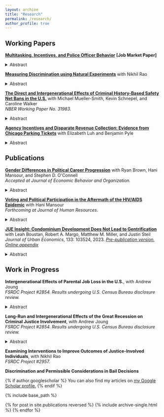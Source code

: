```yaml
---
layout: archive
title: "Research"
permalink: /research/
author_profile: true
---
```

## Working Papers
**[Multitasking, Incentives, and Police Officer Behavior](https://jmreeves.github.io/files/Reeves_JMP.pdf)** **[Job Market Paper]**
<details>
  <summary>Abstract</summary>
I study the consequences of incomplete contracts in the high-stakes, multitasking setting of policing. In my context, highway patrol troopers face salient traffic enforcement targets, but must balance their effort on enforcement production with completing other non-enforcement responsibilities. While the enforcement target induces trooper effort, it simultaneously distorts trooper behavior and generates a range of socially suboptimal outcomes, including lower quality enforcement, disparities unwarranted on the basis of collision risk, and delayed completion of non-enforcement responsibilities. Given significant trooper-specific heterogeneity, I develop an approach to optimally assign troopers to locations that reduces the negative externalities produced by the existing incentive scheme. In contrast, alternative personnel policies which ignore this heterogeneity improve only a subset of outcomes.
 </details>

**[Measuring Discrimination using Natural Experiments](https://nikh-rao.github.io/site_files/disc_natExp/discrimination_RaoReeves.pdf)** with Nikhil Rao
<details><summary>Abstract</summary>
Disparities in high-stakes decisions are common, but difficult to interpret as discrimination if unobservable group differences exist. We show how to use natural experiments and a binary instrumental variable strategy to measure discrimination, adjusted for group differences in unobserved potential outcomes. Our approach does not require random assignment to decision-makers, a prerequisite for existing techniques. We study discrimination in two settings. First, we measure racial discrimination in misdemeanor prosecution with a budget cut that reduced prosecution rates in King County, Washington and a difference-in-difference strategy. Before the budget cut, we find no evidence of discrimination in prosecution conditional on unobserved potential recidivism. Afterwards, white defendants were more likely to be prosecuted than minority defendants. The gap is driven by prosecutors responding to the cut by dropping low quality cases, which were more common among minority defendants. These patterns suggest disparities were generated in prior stages of the criminal legal system, which prosecutors attenuated after the budget cut. Second, we study socio-economic discrimination in student grade promotion in Michigan public schools using a regression discontinuity design. Economically disadvantaged students near a test score cut-off were less likely to be promoted than non-disadvantaged students, even after accounting for differences in unobserved academic ability.
 </details>

**[The Direct and Intergenerational Effects of Criminal History-Based Safety Net Bans in the U.S.](https://jmreeves.github.io/files/SafetyNetBans.pdf)** with Michael Mueller-Smith, Kevin Schnepel, and Caroline Walker
<br/>*NBER Working Paper No. 31983.*
<details>
  <summary>Abstract</summary>
We study the lifetime banning, as introduced by United States Public Law 104-193, of individuals convicted of felony drug offenses after August 22, 1996 from ever receiving future SNAP benefits. Using a regression discontinuity design that leverages CJARS criminal history records with federal administrative and survey data, we estimate the causal impact of safety net assistance bans, finding significant reductions in SNAP benefit take-up, which creates unintentional spillovers to spouses and children and persist long after ban revocations occurred. While we observe limited changes to other adult outcomes, children's short- and long-run outcomes worsen, especially those impacted at young ages.
</details>


**[Agency Incentives and Disparate Revenue Collection: Evidence from Chicago Parking Tickets](https://jmreeves.github.io/files/AgencyIncentivesRevenue.pdf)** with Elizabeth Luh and Benjamin Pyle
<details>
  <summary>Abstract</summary>
We leverage a sharp 2012 parking fine increase for failing to purchase vehicle registration to examine disparate ticketing patterns across enforcement agencies in Chicago. Using an event-study framework, we find that Chicago police increased their enforcement of car registration non-compliance in Black relative to non-Black neighborhoods, with no observed disparate response for non-police enforcement agencies. This disparity is unexplained by differences in non-compliance and is instead driven by departmental revenue incentives and lower marginal search costs in Black neighborhoods. Disparate enforcement also exacerbated existing gaps in financial instability, including increased rates of ticket non-payment and bankruptcy filings in Black neighborhoods.
</details>


## Publications
**[Gender Differences in Political Career Progression](https://jmreeves.github.io/files/CareerPathGenderGap.pdf)** with Ryan Brown, Hani Mansour, and Stephen D. O'Connell
<br/>*Accepted at Journal of Economic Behavior and Organization.*
<details>
 <summary>Abstract</summary>
This paper quantifies the gender gap in the returns to electoral success on the career progression of novice U.S. state legislators. Using a regression discontinuity design, we find that narrowly winning a state legislature election doubles the probability that a female politician will later compete for a higher-level legislative seat compared to narrowly elected male politicians. While the gender gap in the effect of local political experience on winning a higher-level election also favors women, it is not precisely estimated. The gender difference in the effect of winning a state legislature seat is larger when serving in positions that closely resemble the responsibilities and workload of higher-level positions. We conclude that the pathway from local to higher-level political offices functions at least as effectively for women as for men. Therefore, supporting the recruitment, funding, and campaigning of women in local elections can be an effective strategy to increase their representation at the highest levels of government.
</details>

**[Voting and Political Participation in the Aftermath of the HIV/AIDS Epidemic](https://jmreeves.github.io/files/AIDSMortalityAndVoting.pdf)** with Hani Mansour
<br/>*Forthcoming at Journal of Human Resources.*
<details>
  <summary>Abstract</summary>
This study examines the effect of the HIV/AIDS epidemic and the public health response to it on political behaviors. Using data on elections to the U.S. House of Representatives and leveraging cross-district variation in HIV/AIDS mortality during the period 1983-1987, we find that, beginning with the early 1990s, exposure to HIV/AIDS mortality increased the vote share, voter turnout, and contributions made to Democratic candidates. The increased support for Democrats is larger in competitive districts. The results are consistent with HIV/AIDS mortality impacting cultural attitudes and leading to broader and persistent changes in voting patterns and political participation.
 </details>

**[JUE Insight: Condominium Development Does Not Lead to Gentrification](https://www.sciencedirect.com/science/article/pii/S0094119022001000)** with Leah Boustan, Robert A. Margo, Matthew M. Miller, and Justin Steil <br/>*Journal of Urban Economics*, 133: 103524, 2023. *[Pre-publication version](https://jmreeves.github.io/files/CondoGentrification.pdf)*, *[Online appendix](https://jmreeves.github.io/files/CondoGentrification_OnlineAppendix.pdf)*
<details>
  <summary>Abstract</summary>
Many politicians and voters believe that condominium development hastens gentrification. Indeed, there is a strong positive correlation between the presence of condos in a neighborhood and resident socio-economic status. We leverage the introduction of municipal regulations to study the causal effect of condo conversions on neighborhood attributes. Cities that restricted condo conversions experience a persistent decline in the condo share of the housing stock, relative to their neighboring suburbs and compared to metropolitan areas without such restrictions, even at city/suburb borders. Yet, areas with a higher condo share due to local regulations do not have residents with higher income or education levels.
</details>


## Work in Progress
**Intergenerational Effects of Parental Job Loss in the U.S.**, with Andrew Joung
<br/>*FSRDC Project #2854. Results undergoing U.S. Census Bureau disclosure review.* 
<details>
 <summary>Abstract</summary>
Leveraging administrative data from the U.S. Census Bureau, we investigate the intergenerational effects of parental job loss on children's long-run outcomes by exploiting job losses during mass layoffs. Our analysis focuses on the long-term earnings trajectories and criminal justice involvement for both displaced parents and their children. We provide the first quasi-experimental estimates of the intergenerational effects of parental job loss on children’s future interactions with the U.S. criminal justice system. Through our comprehensive data linkages, we explore various mechanisms, including changes in household composition, migration, children's educational attainment, the mediating effects of the social safety net, and the transmission of labor market opportunities through parent connections.
</details>


**Long-Run and Intergenerational Effects of the Great Recession on Criminal Justice Involvement**, with Andrew Joung
<br/>*FSRDC Project #2854. Results undergoing U.S. Census Bureau disclosure review.* 
<details>
 <summary>Abstract</summary>
Using individual-level panel data from the U.S. Census Bureau, we exploit spatial variation in Great Recession exposure to estimate its effects on interactions with the criminal justice system. Using an event study model, we present the first quasi-experiment estimates of the Great Recession’s long-run effects on adults and its intergenerational effects on children. We explore various mechanisms, including changes in migration, earnings, employment, and educational attainment.
</details>


**Examining Interventions to Improve Outcomes of Justice-Involved Individuals**, with Nikhil Rao 
<br/>*FSRDC Project #2957.*  

**Discrimination and Permissible Considerations in Bail Decisions**
  



{% if author.googlescholar %}
  You can also find my articles on <u><a href="{{author.googlescholar}}">my Google Scholar profile</a>.</u>
{% endif %}

{% include base_path %}

{% for post in site.publications reversed %}
  {% include archive-single.html %}
{% endfor %}
